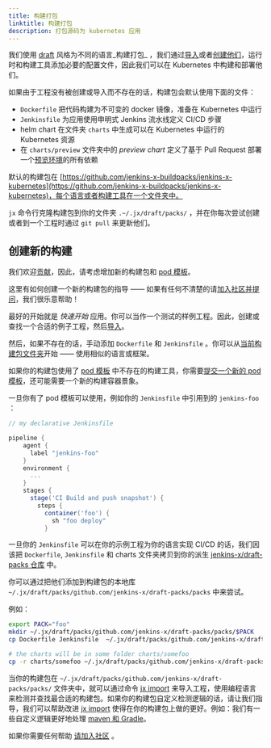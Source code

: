 ```yaml
---
title: 构建打包
linktitle: 构建打包
description: 打包源码为 kubernetes 应用
---
```


我们使用 [draft](https://draft.sh/) 风格为不同的语言_构建打包_ ，我们通过[导入](/zh/docs/using-jx/common-tasks/import/)或者[创建](/zh/docs/using-jx/common-tasks/create-spring/)[他们](/zh/docs/getting-started/first-project/create-quickstart/)，运行时和构建工具添加必要的配置文件，因此我们可以在 Kubernetes 中构建和部署他们。

如果由于工程没有被创建或导入而不存在的话，构建包会默认使用下面的文件：

* `Dockerfile` 把代码构建为不可变的 docker 镜像，准备在 Kubernetes 中运行
* `Jenkinsfile` 为应用使用申明式 Jenkins 流水线定义 CI/CD 步骤
* helm chart 在文件夹 `charts` 中生成可以在 Kubernetes 中运行的 Kubernetes 资源
* 在 `charts/preview` 文件夹中的 _preview chart_ 定义了基于 Pull Request 部署一个[预览环境](/zh/docs/concepts/features/#preview-environments)的所有依赖

默认的构建包在 [https://github.com/jenkins-x-buildpacks/jenkins-x-kubernetes](https://github.com/jenkins-x-buildpacks/jenkins-x-kubernetes)，每个语言或者构建工具在一个文件夹中。

 `jx` 命令行克隆构建包到你的文件夹 `.~/.jx/draft/packs/` ，并在你每次尝试创建或者到一个工程时通过 `git pull` 来更新他们。

## 创建新的构建

我们欢迎[贡献](/zh/community/)，因此，请考虑增加新的构建包和 [pod 模板](/zh/docs/managing-jx/common-tasks/pod-templates/)。

这里有如何创建一个新的构建包的指导 —— 如果有任何不清楚的请[加入社区并提问](/zh/community/)，我们很乐意帮助！

最好的开始就是 _快速开始_ 应用。你可以当作一个测试的样例工程。因此，创建或查找一个合适的例子工程，然后[导入](/zh/developing/import)。

然后，如果不存在的话，手动添加 `Dockerfile` 和 `Jenkinsfile` 。你可以从[当前构建包文件夹](https://github.com/jenkins-x-buildpacks/jenkins-x-kubernetes/tree/master/packs)开始 —— 使用相似的语言或框架。

如果你的构建包使用了 [pod 模板](/zh/architecture/pod-templates) 中不存在的构建工具，你需要[提交一个新的 pod 模板](/zh/docs/managing-jx/common-tasks/pod-templates/#submitting-new-pod-templates)，还可能需要一个新的构建容器景象。

一旦你有了 pod 模板可以使用，例如你的 `Jenkinsfile` 中引用到的 `jenkins-foo` ：

```groovy
// my declarative Jenkinsfile

pipeline {
    agent {
      label "jenkins-foo"
    }
    environment {
      ...
    }
    stages {
      stage('CI Build and push snapshot') {
        steps {
          container('foo') {
            sh "foo deploy"
          }
```

一旦你的 `Jenkinsfile` 可以在你的示例工程为你的语言实现 CI/CD 的话，我们因该把 `Dockerfile`, `Jenkinsfile` 和 charts 文件夹拷贝到你的派生 [jenkins-x/draft-packs 仓库](https://github.com/jenkins-x-buildpacks/jenkins-x-kubernetes) 中。

你可以通过把他们添加到构建包的本地库 ` ~/.jx/draft/packs/github.com/jenkins-x/draft-packs/packs` 中来尝试。

例如：

```sh
export PACK="foo"
mkdir ~/.jx/draft/packs/github.com/jenkins-x/draft-packs/packs/$PACK
cp Dockerfile Jenkinsfile  ~/.jx/draft/packs/github.com/jenkins-x/draft-packs/packs/$PACK

# the charts will be in some folder charts/somefoo
cp -r charts/somefoo ~/.jx/draft/packs/github.com/jenkins-x/draft-packs/packs/$PACK/charts
```

当你的构建包在 `~/.jx/draft/packs/github.com/jenkins-x/draft-packs/packs/` 文件夹中，就可以通过命令 [jx import](/commands/jx_import) 来导入工程，使用编程语言来检测并查找最合适的构建包。如果你的构建包自定义检测逻辑的话，请让我们指导，我们可以帮助改进 [jx import](/commands/jx_import) 使得在你的构建包上做的更好。例如：我们有一些自定义逻辑更好地处理 [maven 和 Gradle](https://github.com/jenkins-x/jx/blob/master/pkg/jx/cmd/import.go#L383-L397)。

如果你需要任何帮助 [请加入社区](/zh/community/) 。